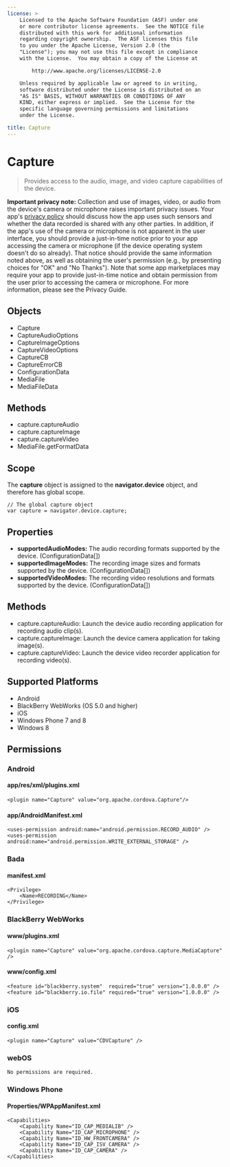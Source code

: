 ```yaml
---
license: >
    Licensed to the Apache Software Foundation (ASF) under one
    or more contributor license agreements.  See the NOTICE file
    distributed with this work for additional information
    regarding copyright ownership.  The ASF licenses this file
    to you under the Apache License, Version 2.0 (the
    "License"); you may not use this file except in compliance
    with the License.  You may obtain a copy of the License at

        http://www.apache.org/licenses/LICENSE-2.0

    Unless required by applicable law or agreed to in writing,
    software distributed under the License is distributed on an
    "AS IS" BASIS, WITHOUT WARRANTIES OR CONDITIONS OF ANY
    KIND, either express or implied.  See the License for the
    specific language governing permissions and limitations
    under the License.

title: Capture
---
```


Capture
=======

> Provides access to the audio, image, and video capture capabilities of the device.

**Important privacy note:** Collection and use of images, video, or audio from the device's camera or microphone raises important privacy issues.  Your app's [privacy policy](guide_getting-started_index.md.html) should discuss how the app uses such sensors and whether the data recorded is shared with any other parties.  In addition, if the app's use of the camera or microphone is not apparent in the user interface, you should provide a just-in-time notice prior to your app accessing the camera or microphone (if the device operating system doesn't do so already). That notice should provide the same information noted above, as well as obtaining the user's permission (e.g., by presenting choices for "OK" and "No Thanks").  Note that some app marketplaces may require your app to provide just-in-time notice and obtain permission from the user prior to accessing the camera or microphone.  For more information, please see the Privacy Guide.

Objects
-------

- Capture
- CaptureAudioOptions
- CaptureImageOptions
- CaptureVideoOptions
- CaptureCB
- CaptureErrorCB
- ConfigurationData
- MediaFile
- MediaFileData

Methods
-------

- capture.captureAudio
- capture.captureImage
- capture.captureVideo
- MediaFile.getFormatData

Scope
-----

The __capture__ object is assigned to the __navigator.device__ object, and therefore has global scope.

    // The global capture object
    var capture = navigator.device.capture;

Properties
----------

- __supportedAudioModes:__ The audio recording formats supported by the device. (ConfigurationData[])
- __supportedImageModes:__ The recording image sizes and formats supported by the device. (ConfigurationData[])
- __supportedVideoModes:__ The recording video resolutions and formats supported by the device. (ConfigurationData[])

Methods
-------

- capture.captureAudio: Launch the device audio recording application for recording audio clip(s).
- capture.captureImage: Launch the device camera application for taking image(s).
- capture.captureVideo: Launch the device video recorder application for recording video(s).


Supported Platforms
-------------------

- Android
- BlackBerry WebWorks (OS 5.0 and higher)
- iOS
- Windows Phone 7 and 8
- Windows 8

Permissions
-----------

### Android

#### app/res/xml/plugins.xml

    <plugin name="Capture" value="org.apache.cordova.Capture"/>

#### app/AndroidManifest.xml

    <uses-permission android:name="android.permission.RECORD_AUDIO" />
    <uses-permission android:name="android.permission.WRITE_EXTERNAL_STORAGE" />   

### Bada

#### manifest.xml

    <Privilege>
        <Name>RECORDING</Name>
    </Privilege>

### BlackBerry WebWorks

#### www/plugins.xml

    <plugin name="Capture" value="org.apache.cordova.capture.MediaCapture" />

#### www/config.xml

    <feature id="blackberry.system"  required="true" version="1.0.0.0" />
    <feature id="blackberry.io.file" required="true" version="1.0.0.0" />

### iOS

#### config.xml

    <plugin name="Capture" value="CDVCapture" />

### webOS

    No permissions are required.

### Windows Phone

#### Properties/WPAppManifest.xml

    <Capabilities>
        <Capability Name="ID_CAP_MEDIALIB" />
        <Capability Name="ID_CAP_MICROPHONE" />
        <Capability Name="ID_HW_FRONTCAMERA" />
        <Capability Name="ID_CAP_ISV_CAMERA" />
        <Capability Name="ID_CAP_CAMERA" />
    </Capabilities>
